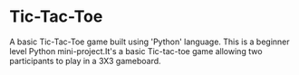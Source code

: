 # Tic-Tac-Toe
A basic Tic-Tac-Toe game built using 'Python' language. 
This is a beginner level Python mini-project.It's a basic Tic-tac-toe game allowing two participants to play in a 3X3 gameboard.
